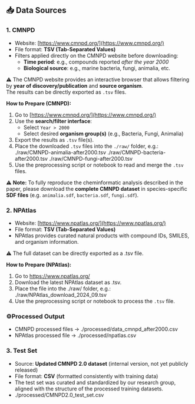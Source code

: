## 📥 Data Sources

### 1. CMNPD

- Website: [https://www.cmnpd.org/](https://www.cmnpd.org/)  
- File format: **TSV (Tab-Separated Values)**  
- Filters applied directly on the CMNPD website before downloading:
  - **Time period**: e.g., compounds reported *after the year 2000*  
  - **Biological source**: e.g., marine bacteria, fungi, animalia, etc.  

⚠️ The CMNPD website provides an interactive browser that allows filtering by **year of discovery/publication** and **source organism**.  
The results can be directly exported as `.tsv` files.

**How to Prepare (CMNPD):**
1. Go to [https://www.cmnpd.org/](https://www.cmnpd.org/)  
2. Use the **search/filter interface**:
   - Select `Year > 2000`  
   - Select desired **organism group(s)** (e.g., Bacteria, Fungi, Animalia)  
3. Export the results as `.tsv` file(s).  
4. Place the downloaded `.tsv` files into the `./raw/` folder, e.g.: ./raw/CMNPD-animalia-after2000.tsv ./raw/CMNPD-bacteria-after2000.tsv ./raw/CMNPD-fungi-after2000.tsv
5. Use the preprocessing script or notebook to read and merge the `.tsv` files.

⚠️ **Note:** To fully reproduce the cheminformatic analysis described in the paper, please download the **complete CMNPD dataset** in species-specific **SDF files** (e.g. `animalia.sdf`, `bacteria.sdf`, `fungi.sdf`).  


### 2. NPAtlas

- Website: [https://www.npatlas.org/](https://www.npatlas.org/)
- File format:  **TSV (Tab-Separated Values)**
- NPAtlas provides curated natural products with compound IDs, SMILES, and organism information.

⚠️ The full dataset can be directly exported as a .tsv file.

**How to Prepare (NPAtlas):**
1. Go to https://www.npatlas.org/
2. Download the latest NPAtlas dataset as .tsv.
3. Place the file into the ./raw/ folder, e.g.: ./raw/NPAtlas_download_2024_09.tsv
4. Use the preprocessing script or notebook to process the `.tsv` file.


### ⚙️Processed Output
- CMNPD processed files → ./processed/data_cmnpd_after2000.csv
- NPAtlas processed file → ./processed/npatlas.csv


### 3. Test Set

- Source: **Updated CMNPD 2.0 dataset** (internal version, not yet publicly released)  
- File format: **CSV** (formatted consistently with training data)  
- The test set was curated and standardized by our research group, aligned with the structure of the processed training datasets.
- ./processed/CMNPD2.0_test_set.csv
